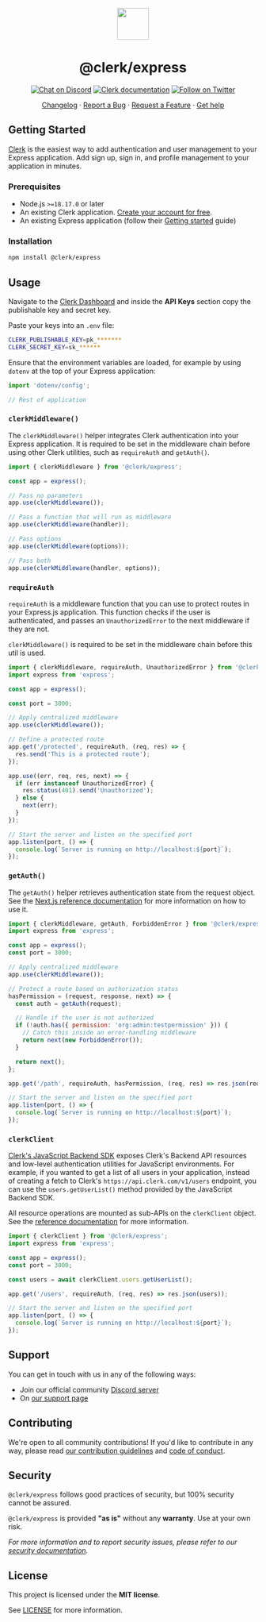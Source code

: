 <p align="center">
  <a href="https://clerk.com?utm_source=github&utm_medium=clerk_express" target="_blank" rel="noopener noreferrer">
    <picture>
      <source media="(prefers-color-scheme: dark)" srcset="https://images.clerk.com/static/logo-dark-mode-400x400.png">
      <img src="https://images.clerk.com/static/logo-light-mode-400x400.png" height="64">
    </picture>
  </a>
  <br />
  <h1 align="center">@clerk/express</h1>
</p>

<div align="center">

[![Chat on Discord](https://img.shields.io/discord/856971667393609759.svg?logo=discord)](https://clerk.com/discord)
[![Clerk documentation](https://img.shields.io/badge/documentation-clerk-green.svg)](https://clerk.com/docs?utm_source=github&utm_medium=clerk_express)
[![Follow on Twitter](https://img.shields.io/twitter/follow/ClerkDev?style=social)](https://twitter.com/intent/follow?screen_name=ClerkDev)

[Changelog](https://github.com/clerk/javascript/blob/main/packages/express/CHANGELOG.md)
·
[Report a Bug](https://github.com/clerk/javascript/issues/new?assignees=&labels=needs-triage&projects=&template=BUG_REPORT.yml)
·
[Request a Feature](https://feedback.clerk.com/roadmap)
·
[Get help](https://clerk.com/contact/support?utm_source=github&utm_medium=clerk_express)

</div>

## Getting Started

[Clerk](https://clerk.com/?utm_source=github&utm_medium=clerk_express) is the easiest way to add authentication and user management to your Express application. Add sign up, sign in, and profile management to your application in minutes.

### Prerequisites

- Node.js `>=18.17.0` or later
- An existing Clerk application. [Create your account for free](https://dashboard.clerk.com/sign-up?utm_source=github&utm_medium=clerk_express).
- An existing Express application (follow their [Getting started](https://expressjs.com/en/starter/installing.html) guide)

### Installation

```sh
npm install @clerk/express
```

## Usage

Navigate to the [Clerk Dashboard](https://dashboard.clerk.com/last-active?path=api-keys) and inside the **API Keys** section copy the publishable key and secret key.

Paste your keys into an `.env` file:

```sh
CLERK_PUBLISHABLE_KEY=pk_*******
CLERK_SECRET_KEY=sk_******
```

Ensure that the environment variables are loaded, for example by using `dotenv` at the top of your Express application:

```js
import 'dotenv/config';

// Rest of application
```

### `clerkMiddleware()`

The `clerkMiddleware()` helper integrates Clerk authentication into your Express application. It is required to be set in the middleware chain before using other Clerk utilities, such as `requireAuth` and `getAuth()`.

```js
import { clerkMiddleware } from '@clerk/express';

const app = express();

// Pass no parameters
app.use(clerkMiddleware());

// Pass a function that will run as middleware
app.use(clerkMiddleware(handler));

// Pass options
app.use(clerkMiddleware(options));

// Pass both
app.use(clerkMiddleware(handler, options));
```

### `requireAuth`

`requireAuth` is a middleware function that you can use to protect routes in your Express.js application. This function checks if the user is authenticated, and passes an `UnauthorizedError` to the next middleware if they are not.

`clerkMiddleware()` is required to be set in the middleware chain before this util is used.

```js
import { clerkMiddleware, requireAuth, UnauthorizedError } from '@clerk/express';
import express from 'express';

const app = express();

const port = 3000;

// Apply centralized middleware
app.use(clerkMiddleware());

// Define a protected route
app.get('/protected', requireAuth, (req, res) => {
  res.send('This is a protected route');
});

app.use((err, req, res, next) => {
  if (err instanceof UnauthorizedError) {
    res.status(401).send('Unauthorized');
  } else {
    next(err);
  }
});

// Start the server and listen on the specified port
app.listen(port, () => {
  console.log(`Server is running on http://localhost:${port}`);
});
```

### `getAuth()`

The `getAuth()` helper retrieves authentication state from the request object. See the [Next.js reference documentation](https://clerk.com/docs/references/nextjs/get-auth) for more information on how to use it.

```js
import { clerkMiddleware, getAuth, ForbiddenError } from '@clerk/express';
import express from 'express';

const app = express();
const port = 3000;

// Apply centralized middleware
app.use(clerkMiddleware());

// Protect a route based on authorization status
hasPermission = (request, response, next) => {
  const auth = getAuth(request);

  // Handle if the user is not authorized
  if (!auth.has({ permission: 'org:admin:testpermission' })) {
    // Catch this inside an error-handling middleware
    return next(new ForbiddenError());
  }

  return next();
};

app.get('/path', requireAuth, hasPermission, (req, res) => res.json(req.auth));

// Start the server and listen on the specified port
app.listen(port, () => {
  console.log(`Server is running on http://localhost:${port}`);
});
```

### `clerkClient`

[Clerk's JavaScript Backend SDK](/docs/references/backend/overview) exposes Clerk's Backend API resources and low-level authentication utilities for JavaScript environments. For example, if you wanted to get a list of all users in your application, instead of creating a fetch to Clerk's `https://api.clerk.com/v1/users` endpoint, you can use the `users.getUserList()` method provided by the JavaScript Backend SDK.

All resource operations are mounted as sub-APIs on the `clerkClient` object. See the [reference documentation](/docs/references/backend/overview#usage) for more information.

```js
import { clerkClient } from '@clerk/express';
import express from 'express';

const app = express();
const port = 3000;

const users = await clerkClient.users.getUserList();

app.get('/users', requireAuth, (req, res) => res.json(users));

// Start the server and listen on the specified port
app.listen(port, () => {
  console.log(`Server is running on http://localhost:${port}`);
});
```

## Support

You can get in touch with us in any of the following ways:

- Join our official community [Discord server](https://clerk.com/discord)
- On [our support page](https://clerk.com/contact/support?utm_source=github&utm_medium=clerk_express)

## Contributing

We're open to all community contributions! If you'd like to contribute in any way, please read [our contribution guidelines](https://github.com/clerk/javascript/blob/main/docs/CONTRIBUTING.md) and [code of conduct](https://github.com/clerk/javascript/blob/main/docs/CODE_OF_CONDUCT.md).

## Security

`@clerk/express` follows good practices of security, but 100% security cannot be assured.

`@clerk/express` is provided **"as is"** without any **warranty**. Use at your own risk.

_For more information and to report security issues, please refer to our [security documentation](https://github.com/clerk/javascript/blob/main/docs/SECURITY.md)._

## License

This project is licensed under the **MIT license**.

See [LICENSE](https://github.com/clerk/javascript/blob/main/packages/express/LICENSE) for more information.
